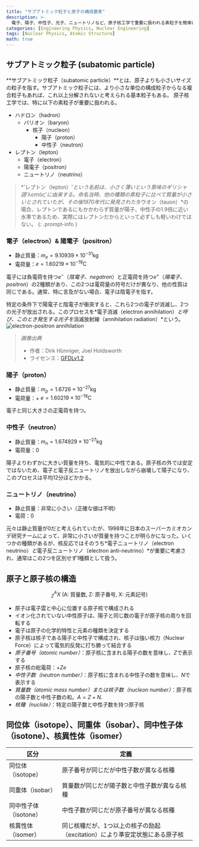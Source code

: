 ```yaml
---
title: "サブアトミック粒子と原子の構成要素"
description: >-
  電子、陽子、中性子、光子、ニュートリノなど、原子核工学で重要に扱われる素粒子を簡単に概観し、原子および原子核の構造を理解する。
categories: [Engineering Physics, Nuclear Engineering]
tags: [Nuclear Physics, Atomic Structure]
math: true
---
```


## サブアトミック粒子 (subatomic particle)
**サブアトミック粒子（subatomic particle）**とは、原子よりも小さいサイズの粒子を指す。サブアトミック粒子には、より小さな単位の構成粒子からなる複合粒子もあれば、これ以上分解されないと考えられる基本粒子もある。
原子核工学では、特に以下の素粒子が重要に扱われる。

- ハドロン（hadron）
  - バリオン（baryon）
    - 核子（nucleon）
      - 陽子（proton）
      - 中性子（neutron）
- レプトン（lepton）
  - 電子（electron）
  - 陽電子（positron）
  - ニュートリノ（neutrino）

> *'レプトン（lepton）'*という名前は、小さく薄いという意味のギリシャ語*'λεπτός'*に由来する。命名当時、他の種類の素粒子に比べて質量が小さいとされていたが、その後1970年代に発見された*タウオン（tauon）*の場合、レプトンであるにもかかわらず質量が陽子、中性子の1.9倍に近い水準であるため、実際にはレプトンだからといって必ずしも軽いわけではない。
{: .prompt-info }

### 電子（electron）& 陽電子（positron）
- 静止質量：$m_e = 9.10939 \times 10^{-31} \text{kg}$
- 電荷量：$e = 1.60219 \times 10^{-19} \text{C}$

電子には負電荷を持つ$e^-$（*陰電子*、*negatron*）と正電荷を持つ$e^+$（*陽電子*、*positron*）の2種類があり、この2つは電荷量の符号だけが異なり、他の性質は同じである。通常、特に言及がない場合、電子は陰電子を指す。

特定の条件下で陽電子と陰電子が衝突すると、これら2つの電子が消滅し、2つの光子が放出される。このプロセスを*電子消滅（electron annihilation）*と呼び、このとき発生する光子を*消滅放射線（annihilation radiation）*という。  
![electron-positron annihilation](https://upload.wikimedia.org/wikipedia/commons/0/0a/ElectronPositronAnnihilation.svg)
> *画像出典*
> - 作者：Dirk Hünniger, Joel Holdsworth
> - ライセンス：[GFDLv1.2](https://www.gnu.org/licenses/old-licenses/fdl-1.2.html)

### 陽子（proton）
- 静止質量：$m_p = 1.6726 \times 10^{-27} \text{kg}$
- 電荷量：+ $e = 1.60219 \times 10^{-19} \text{C}$

電子と同じ大きさの正電荷を持つ。

### 中性子（neutron）
- 静止質量：$m_n = 1.674929 \times 10^{-27} \text{kg}$
- 電荷量：$0$ 

陽子よりわずかに大きい質量を持ち、電気的に中性である。原子核の外では安定ではないため、電子と電子反ニュートリノを放出しながら崩壊して陽子になり、このプロセスは平均12分ほどかかる。

### ニュートリノ（neutrino）
- 静止質量：非常に小さい（正確な値は不明）
- 電荷：$0$

元々は静止質量が0だと考えられていたが、1998年に日本のスーパーカミオカンデ研究チームによって、非常に小さいが質量を持つことが明らかになった。いくつかの種類があるが、核反応ではそのうち*電子ニュートリノ（electron neutrino）*と*電子反ニュートリノ（electron anti-neutrino）*が重要に考慮され、通常はこの2つを区別せず1種類として扱う。

## 原子と原子核の構造

$$ ^A_Z X \ (\text{A: 質量数, Z: 原子番号, X: 元素記号})$$

- 原子は電子雲と中心に位置する原子核で構成される
- イオン化されていない中性原子は、陽子と同じ数の電子が原子核の周りを回転する
- 電子は原子の化学的特性と元素の種類を決定する
- 原子核は核子である陽子と中性子で構成され、核子は強い核力（Nuclear Force）によって電気的反発に打ち勝って結合する
- *原子番号（atomic number）*：原子核に含まれる陽子の数を意味し、$Z$で表示する
- 原子核の総電荷：+$Ze$
- *中性子数（neutron number）*：原子核に含まれる中性子の数を意味し、$N$で表示する
- *質量数（atomic mass number）*または*核子数（nucleon number）*：原子核の陽子数と中性子数の和。$A=Z+N.$
- *核種（nuclide）*：特定の陽子数と中性子数を持つ原子核

## 同位体（isotope）、同重体（isobar）、同中性子体（isotone）、核異性体（isomer）

| 区分 | 定義 |
| --- | --- |
| 同位体（isotope） | 原子番号が同じだが中性子数が異なる核種 |
| 同重体（isobar） | 質量数が同じだが陽子数と中性子数が異なる核種 |
| 同中性子体（isotone） | 中性子数が同じだが原子番号が異なる核種 |
| 核異性体（isomer） | 同じ核種だが、1つ以上の核子の励起（excitation）により準安定状態にある原子核 |
